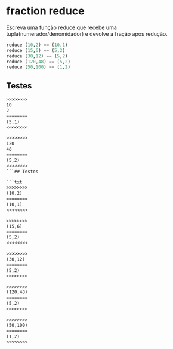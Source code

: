 # fraction reduce

Escreva uma função reduce que recebe uma tupla(numerador/denomidador) e devolve a fração após redução.

```hs
reduce (10,2) == (10,1)
reduce (15,6) == (5,2)
reduce (30,12) == (5,2)
reduce (120,48) == (5,2)
reduce (50,100) == (1,2)
```

## Testes

```txt
>>>>>>>>
10
2
========
(5,1)
<<<<<<<<

>>>>>>>>
120
48
========
(5,2)
<<<<<<<<
```## Testes

```txt
>>>>>>>>
(10,2)
========
(10,1)
<<<<<<<<

>>>>>>>>
(15,6)
========
(5,2)
<<<<<<<<

>>>>>>>>
(30,12)
========
(5,2)
<<<<<<<<

>>>>>>>>
(120,48)
========
(5,2)
<<<<<<<<

>>>>>>>>
(50,100)
========
(1,2)
<<<<<<<<

```
